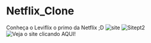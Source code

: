 # Netflix_Clone
Conheça o Leviflix o primo da Netflix ;D
![site](https://user-images.githubusercontent.com/105580065/170454029-abdefd77-bf14-40fb-b746-dc42429e4668.png)
![Sitept2](https://user-images.githubusercontent.com/105580065/170454689-4869ea0a-21ef-4530-8ce6-a35ac3a935fb.png)<br>
![Veja o site clicando AQUI!](https://levi-b-code.github.io/Netflix_Clone/)
